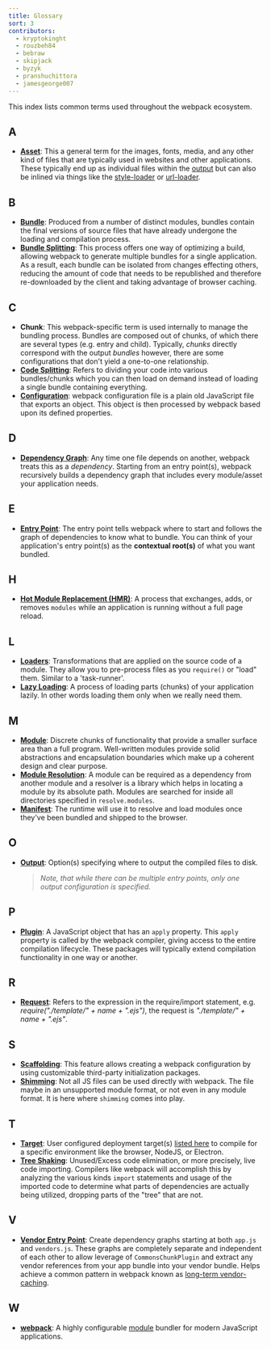 ```yaml
---
title: Glossary
sort: 3
contributors:
  - kryptokinght
  - rouzbeh84
  - bebraw
  - skipjack
  - byzyk
  - pranshuchittora
  - jamesgeorge007
---
```


This index lists common terms used throughout the webpack ecosystem.


## A

- [__Asset__](/guides/asset-management/): This a general term for the images, fonts, media, and any other kind of files that are typically used in websites and other applications. These typically end up as individual files within the [output](/glossary/#o) but can also be inlined via things like the [style-loader](/loaders/style-loader) or [url-loader](/loaders/url-loader).


## B

- [__Bundle__](/guides/getting-started/#creating-a-bundle): Produced from a number of distinct modules, bundles contain the final versions of source files that have already undergone the loading and compilation process.
- [__Bundle Splitting__](/guides/code-splitting): This process offers one way of optimizing a build, allowing webpack to generate multiple bundles for a single application. As a result, each bundle can be isolated from changes effecting others, reducing the amount of code that needs to be republished and therefore re-downloaded by the client and taking advantage of browser caching.


## C

- __Chunk__: This webpack-specific term is used internally to manage the bundling process. Bundles are composed out of chunks, of which there are several types (e.g. entry and child). Typically, _chunks_ directly correspond with the output _bundles_ however, there are some configurations that don't yield a one-to-one relationship.
- [__Code Splitting__](/guides/code-splitting/): Refers to dividing your code into various bundles/chunks which you can then load on demand instead of loading a single bundle containing everything.
- [__Configuration__](/concepts/configuration/): webpack configuration file is a plain old JavaScript file that exports an object. This object is then processed by webpack based upon its defined properties.


## D

- [__Dependency Graph__](/concepts/dependency-graph): Any time one file depends on another, webpack treats this as a _dependency_. Starting from an entry point(s), webpack recursively builds a dependency graph that includes every module/asset your application needs.


## E

- [__Entry Point__](/concepts/entry-points): The entry point tells webpack where to start and follows the graph of dependencies to know what to bundle. You can think of your application's entry point(s) as the __contextual root(s)__ of what you want bundled.


## H

- [__Hot Module Replacement (HMR)__](/concepts/hot-module-replacement): A process that exchanges, adds, or removes  `modules` while an application is running without a full page reload.


## L

- [__Loaders__](/concepts/loaders): Transformations that are applied on the source code of a module. They allow you to pre-process files as you `require()` or "load" them. Similar to a 'task-runner'.
- [__Lazy Loading__](/guides/lazy-loading): A process of loading parts (chunks) of your application lazily. In other words loading them only when we really need them.


## M

- [__Module__](/concepts/modules): Discrete chunks of functionality that provide a smaller surface area than a full program. Well-written modules provide solid abstractions and encapsulation boundaries which make up a coherent design and clear purpose.
- [__Module Resolution__](/concepts/module-resolution/): A module can be required as a dependency from another module and a resolver is a library which helps in locating a module by its absolute path. Modules are searched for inside all directories specified in `resolve.modules`.
- [__Manifest__](/concepts/manifest): The runtime will use it to resolve and load modules once they've been bundled and shipped to the browser.


## O

- [__Output__](/concepts/output): Option(s) specifying where to output the compiled files to disk.
  > _Note, that while there can be multiple entry points, only one output configuration is specified._


## P

- [__Plugin__](/concepts/plugins): A JavaScript object that has an `apply` property. This `apply` property is called by the webpack compiler, giving access to the entire compilation lifecycle. These packages will typically extend compilation functionality in one way or another.


## R

- [__Request__](/guides/dependency-management/): Refers to the expression in the require/import statement, e.g. _require("./template/" + name + ".ejs")_, the request is _"./template/" + name + ".ejs"_.


## S

- [__Scaffolding__](/guides/scaffolding/): This feature allows creating a webpack configuration by using customizable third-party initialization packages.
- [__Shimming__](/guides/shimming/): Not all JS files can be used directly with webpack. The file maybe in an unsupported module format, or not even in any module format. It is here where `shimming` comes into play.


## T

- [__Target__](/configuration/target/): User configured deployment target(s) [listed here](/configuration/target/) to compile for a specific environment like the browser, NodeJS, or Electron.
- [__Tree Shaking__](/guides/tree-shaking/): Unused/Excess code elimination, or more precisely, live code importing. Compilers like webpack will accomplish this by analyzing the various kinds `import` statements and usage of the imported code to determine what parts of dependencies are actually being utilized, dropping parts of the "tree" that are not.


## V

- [__Vendor Entry Point__](/concepts/entry-points/#separate-app-and-vendor-entries): Create dependency graphs starting at both `app.js` and `vendors.js`. These graphs are completely separate and independent of each other to allow leverage of `CommonsChunkPlugin` and extract any vendor references from your app bundle into your vendor bundle. Helps achieve a common pattern in webpack known as [long-term vendor-caching](/guides/caching/).


## W

- [__webpack__](/): A highly configurable [module](/concepts/modules) bundler for modern JavaScript applications.
